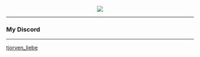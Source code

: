 <p align="center"><img src="https://github-profile-trophy.vercel.app/?username=Tjorven-Liebe&theme=dracula&column=5&margin-w=15&margin-h=15"></p>
<hr/>
<h3>My Discord</h3>
<hr/>
<a href="https://discord.com/users/428284027519369217" target="_blank">tjorven_liebe</a>
